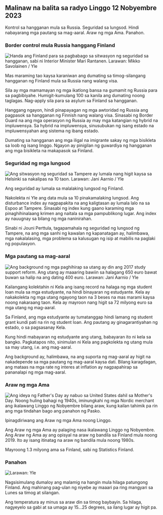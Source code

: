## Malinaw na balita sa radyo Linggo 12 Nobyembre 2023

Kontrol sa hangganan mula sa Russia. Seguridad sa lungsod. Hindi nabayarang mga pautang sa mag-aaral. Araw ng mga Ama. Panahon.

### Border control mula Russia hanggang Finland

![Handa ang Finland para sa pagbabago sa sitwasyon ng seguridad sa hangganan, sabi ni Interior Minister Mari Rantanen. Larawan: Mikko Savolainen / Yle](https://images.cdn.yle.fi/image/upload/c_crop,h_2720,w_4836,x_0,y_450/ar_1.7777777777777777,c_fill,g_faces,h_6105,/0.q_auto:eco/f_auto/fl_lossy/v1695988171/39-11790926516b884859ee)

Mas maraming tao kaysa karaniwan ang dumating sa timog-silangang hangganan ng Finland mula sa Russia nang walang visa.

Sila ay mga mamamayan ng mga ikatlong bansa na gumamit ng Russia para sa pagbibiyahe. Humigit-kumulang 100 sa kanila ang dumating noong taglagas. Nag-apply sila para sa asylum sa Finland sa hangganan.

Hanggang ngayon, hindi pinapayagan ng mga awtoridad ng Russia ang pagpasok sa hangganan ng Finnish nang walang visa. Sinasabi ng Border Guard na ang mga operasyon ng Russia ay may mga katangian ng hybrid na impluwensya. Sa hybrid na impluwensya, sinusubukan ng isang estado na impluwensyahan ang sistema ng ibang estado.

Dumating sa hangganan ang mga iligal na imigrante sakay ng mga bisikleta sa loob ng isang linggo. Ngayon ay pinigilan ng guwardiya ng hangganan ang mga bisikleta na makapasok sa Finland.

### Seguridad ng mga lungsod

![Ang sitwasyon ng seguridad sa Tampere ay lumala nang higit kaysa sa Helsinki sa nakalipas na 10 taon. Larawan: Jani Aarnio / Yle](https://images.cdn.yle.fi/image/upload/c_crop,h_2687,w_4777,x_1,y_258/ar_1.7777777777777777,c_fill,g_faces,h_6105,/w_pr_2.q_auto:eco/f_auto/fl_lossy/v1699517677/39-1197321654a95de6dbe7)

Ang seguridad ay lumala sa malalaking lungsod ng Finland.

Nakolekta ni Yle ang data mula sa 10 pinakamalaking lungsod. Ang disturbance index ay nagpapakita na ang kaligtasan ay lumala lalo na sa Espoo at Tampere. Sinasabi ng index kung gaano karaming mga pinaghihinalaang krimen ang naitala sa mga pampublikong lugar. Ang index ay nauugnay sa bilang ng mga naninirahan.

Sinabi ni Jouni Perttula, tagapamahala ng seguridad ng lungsod ng Tampere, na ang mga sanhi ng kawalan ng kapanatagan ay, halimbawa, mga nakalalasing, mga problema sa kalusugan ng isip at mabilis na paglaki ng populasyon.

### Mga pautang sa mag-aaral

![Ang background ng mga paghihirap sa utang ay din ang 2017 study support reform. Ang utang ay maaaring bawiin sa halagang 650 euro bawat buwan sa halip na ang dating 400 euro. Larawan: Jani Aarnio / Yle](https://images.cdn.yle.fi/image/upload/c_crop,h_3078,w_5472,x_0,y_557/ar_1.7777777777777777,c_fill,g_faces,h_6100/w_pr_205/w_pr_2.q_auto:eco/f_auto/fl_lossy/v1694583672/39-1171262650149d3dfd0c)

Kailangang kolektahin ni Kela ang isang record na halaga ng mga student loan mula sa mga estudyante, na hindi binayaran ng estudyante. Kela ay nakakolekta ng mga utang ngayong taon na 3 beses na mas marami kaysa noong nakaraang taon. Kela ay mayroon nang higit sa 72 milyong euro sa mga utang ng mag-aaral.

Sa Finland, ang mga estudyante ay tumatanggap hindi lamang ng student grant kundi pati na rin ng student loan. Ang pautang ay ginagarantiyahan ng estado, o sa pagsasanay Kela.

Kung hindi mabayaran ng estudyante ang utang, babayaran ito ni kela sa bangko. Pagkatapos nito, sinimulan ni Kela ang pagkolekta ng utang mula sa may utang, i.e. ang mag-aaral.

Ang background ay, halimbawa, na ang suporta ng mag-aaral ay higit na nakadepende sa mga pautang ng mag-aaral kaysa dati. Bilang karagdagan, ang mataas na mga rate ng interes at inflation ay nagpapahirap sa pananalapi ng mga mag-aaral.

### Araw ng mga Ama

![Ang ideya ng Father's Day ay nabuo sa United States dahil sa Mother's Day. Noong huling bahagi ng 1940s, iminungkahi ng mga Nordic merchant ang ikalawang Linggo ng Nobyembre bilang araw, kung kailan tahimik pa rin ang mga tindahan bago ang panahon ng Pasko.](https://images.cdn.yle.fi/image/upload/c_crop,h_360,w_640,x_0,y_0/ar_1.7777777777777777,c_fill,g_faces,h_675,w_1200/dpr_1.0/q_auto:eco/f_auto/fl_lossy/v1510307504)

Ipinagdiriwang ang Araw ng mga Ama noong Linggo.

Ang Araw ng mga Ama ay palaging nasa ikalawang Linggo ng Nobyembre. Ang Araw ng Ama ay ang opisyal na araw ng bandila sa Finland mula noong 2019. Ito ay isang itinatag na araw ng bandila mula noong 1980s.

Mayroong 1.3 milyong ama sa Finland, sabi ng Statistics Finland.

### Panahon

![ Larawan: Yle](https://images.cdn.yle.fi/image/upload/c_crop,h_1080,w_1919,x_0,y_0/ar_1.7777777777777777,c_fill,g_faces,h_675,w_1200/dq_au.:eco/f_auto/fl_lossy/v1699803736/39-11995176550f22164d93)

Nagsisimulang dumaloy ang malamig na hangin mula hilaga patungong Finland. Ang mahinang pag-ulan ng niyebe ay maaari pa ring mangyari sa Lunes sa timog at silangan.

Ang temperatura ay minus sa araw din sa timog baybayin. Sa hilaga, nagyeyelo sa gabi at sa umaga ay 15\...25 degrees, sa ilang lugar ay higit pa.